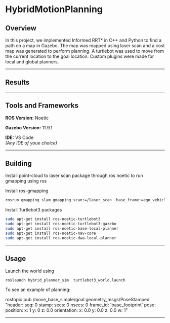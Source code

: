 # HybridMotionPlanning

## Overview
In this project, we implemented Informed RRT* in C++ and Python to find a path on a map in Gazebo. The map was mapped using laser scan and a cost map was generated to perform planning. A turtlebot was used to move from the current location to the goal location. Custom plugins were made for local and global planners.

---

## Results


---
## Tools and Frameworks
**ROS Version:** Noetic

**Gazebo Version:** 11.9.1

**IDE:** VS Code <br>
*(Any IDE of youe choice)*

---
## Building

Install point-cloud to laser scan package through ros noetic
to  run gmapping using ros

Install ros-gmapping
```sh
rosrun gmapping slam_gmapping scan:=/laser_scan _base_frame:=ego_vehicle _map_update_interval:=0.5
```

Install Turtlebot3 packages

```sh
sudo apt-get install ros-noetic-turtlebot3
sudo apt-get install ros-noetic-turtlebot3-gazebo
sudo apt-get install ros-noetic-base-local-planner
sudo apt-get install ros-noetic-nav-core
sudo apt-get install ros-noetic-dwa-local-planner

```


---
## Usage

Launch the world using

```sh 
roslaunch hybrid_planner_sim  turtlebot3_world.launch
```

To see an example of planning: 

rostopic pub /move_base_simple/goal geometry_msgs/PoseStamped "header:
  seq: 0
  stamp:
    secs: 0
    nsecs: 0
  frame_id: 'base_footprint'
pose:
  position:
    x: 1
    y: 0
    z: 0.0
  orientation:
    x: 0.0
    y: 0.0
    z: 0.0
    w: 1" 

---